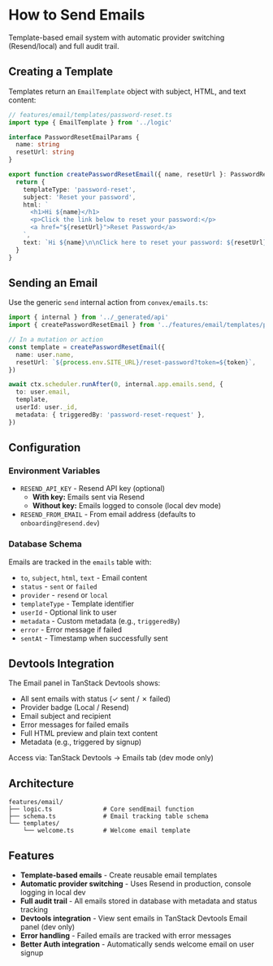 # How to Send Emails

Template-based email system with automatic provider switching (Resend/local) and full audit trail.

## Creating a Template

Templates return an `EmailTemplate` object with subject, HTML, and text content:

```typescript
// features/email/templates/password-reset.ts
import type { EmailTemplate } from '../logic'

interface PasswordResetEmailParams {
  name: string
  resetUrl: string
}

export function createPasswordResetEmail({ name, resetUrl }: PasswordResetEmailParams): EmailTemplate {
  return {
    templateType: 'password-reset',
    subject: 'Reset your password',
    html: `
      <h1>Hi ${name}</h1>
      <p>Click the link below to reset your password:</p>
      <a href="${resetUrl}">Reset Password</a>
    `,
    text: `Hi ${name}\n\nClick here to reset your password: ${resetUrl}`,
  }
}
```

## Sending an Email

Use the generic `send` internal action from `convex/emails.ts`:

```typescript
import { internal } from '../_generated/api'
import { createPasswordResetEmail } from '../features/email/templates/password-reset'

// In a mutation or action
const template = createPasswordResetEmail({
  name: user.name,
  resetUrl: `${process.env.SITE_URL}/reset-password?token=${token}`,
})

await ctx.scheduler.runAfter(0, internal.app.emails.send, {
  to: user.email,
  template,
  userId: user._id,
  metadata: { triggeredBy: 'password-reset-request' },
})
```

## Configuration

### Environment Variables

- `RESEND_API_KEY` - Resend API key (optional)
  - **With key:** Emails sent via Resend
  - **Without key:** Emails logged to console (local dev mode)
- `RESEND_FROM_EMAIL` - From email address (defaults to `onboarding@resend.dev`)

### Database Schema

Emails are tracked in the `emails` table with:
- `to`, `subject`, `html`, `text` - Email content
- `status` - `sent` or `failed`
- `provider` - `resend` or `local`
- `templateType` - Template identifier
- `userId` - Optional link to user
- `metadata` - Custom metadata (e.g., `triggeredBy`)
- `error` - Error message if failed
- `sentAt` - Timestamp when successfully sent

## Devtools Integration

The Email panel in TanStack Devtools shows:
- All sent emails with status (✓ sent / ✗ failed)
- Provider badge (Local / Resend)
- Email subject and recipient
- Error messages for failed emails
- Full HTML preview and plain text content
- Metadata (e.g., triggered by signup)

Access via: TanStack Devtools → Emails tab (dev mode only)

## Architecture

```
features/email/
├── logic.ts              # Core sendEmail function
├── schema.ts             # Email tracking table schema
└── templates/
    └── welcome.ts        # Welcome email template
```

## Features

- **Template-based emails** - Create reusable email templates
- **Automatic provider switching** - Uses Resend in production, console logging in local dev
- **Full audit trail** - All emails stored in database with metadata and status tracking
- **Devtools integration** - View sent emails in TanStack Devtools Email panel (dev only)
- **Error handling** - Failed emails are tracked with error messages
- **Better Auth integration** - Automatically sends welcome email on user signup
